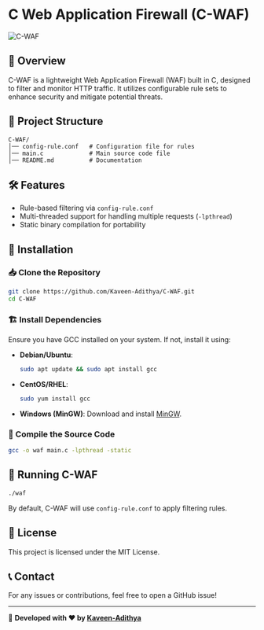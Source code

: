 # C Web Application Firewall (C-WAF)

![C-WAF](https://img.shields.io/badge/C-WAF-blue.svg)

## 🚀 Overview
C-WAF is a lightweight Web Application Firewall (WAF) built in C, designed to filter and monitor HTTP traffic. It utilizes configurable rule sets to enhance security and mitigate potential threats.

## 📂 Project Structure
```
C-WAF/
│── config-rule.conf   # Configuration file for rules
│── main.c             # Main source code file
│── README.md          # Documentation
```

## 🛠️ Features
- Rule-based filtering via `config-rule.conf`
- Multi-threaded support for handling multiple requests (`-lpthread`)
- Static binary compilation for portability

## 🔧 Installation
### 📥 Clone the Repository
```sh
git clone https://github.com/Kaveen-Adithya/C-WAF.git
cd C-WAF
```

### 🏗️ Install Dependencies
Ensure you have GCC installed on your system. If not, install it using:
- **Debian/Ubuntu**:
  ```sh
  sudo apt update && sudo apt install gcc
  ```
- **CentOS/RHEL**:
  ```sh
  sudo yum install gcc
  ```
- **Windows (MinGW)**:
  Download and install [MinGW](https://osdn.net/projects/mingw/releases/).

### 🔨 Compile the Source Code
```sh
gcc -o waf main.c -lpthread -static
```

## 🚀 Running C-WAF
```sh
./waf
```
By default, C-WAF will use `config-rule.conf` to apply filtering rules.

## 📜 License
This project is licensed under the MIT License.

## 📞 Contact
For any issues or contributions, feel free to open a GitHub issue!

---
🎯 **Developed with ❤️ by [Kaveen-Adithya](https://github.com/Kaveen-Adithya)**

